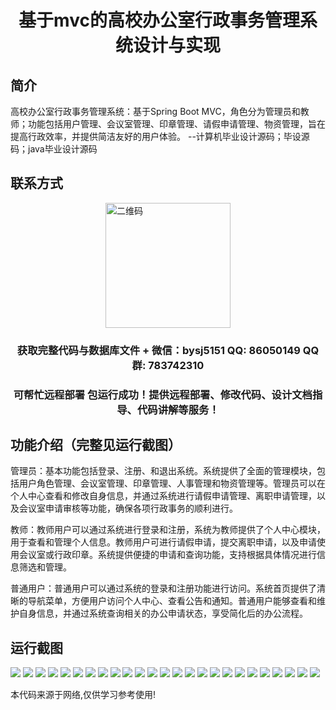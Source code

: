 <p><h1 align="center">基于mvc的高校办公室行政事务管理系统设计与实现</h1></p>

## 简介
高校办公室行政事务管理系统：基于Spring Boot MVC，角色分为管理员和教师；功能包括用户管理、会议室管理、印章管理、请假申请管理、物资管理，旨在提高行政效率，并提供简洁友好的用户体验。    --计算机毕业设计源码；毕设源码；java毕业设计源码


## 联系方式
<img src="https://bs-1329754181.cos.ap-shanghai.myqcloud.com/wx.jpg" alt="二维码" style="display: block; margin: 0 auto;" width="200px">
<p><h3 align="center">获取完整代码与数据库文件 + 微信：bysj5151 QQ: 86050149 QQ群: 783742310</h3></p>
<p><h3 align="center">可帮忙远程部署 包运行成功！提供远程部署、修改代码、设计文档指导、代码讲解等服务！</h3></p>

## 功能介绍（完整见运行截图）
管理员：基本功能包括登录、注册、和退出系统。系统提供了全面的管理模块，包括用户角色管理、会议室管理、印章管理、人事管理和物资管理等。管理员可以在个人中心查看和修改自身信息，并通过系统进行请假申请管理、离职申请管理，以及会议室申请审核等功能，确保各项行政事务的顺利进行。

教师：教师用户可以通过系统进行登录和注册，系统为教师提供了个人中心模块，用于查看和管理个人信息。教师用户可进行请假申请，提交离职申请，以及申请使用会议室或行政印章。系统提供便捷的申请和查询功能，支持根据具体情况进行信息筛选和管理。

普通用户：普通用户可以通过系统的登录和注册功能进行访问。系统首页提供了清晰的导航菜单，方便用户访问个人中心、查看公告和通知。普通用户能够查看和维护自身信息，并通过系统查询相关的办公申请状态，享受简化后的办公流程。


## 运行截图
![](https://bs-1329754181.cos.ap-shanghai.myqcloud.com/spring/UniversityOfficeAdministrationSystemDesignAndImplementation/img/001.jpg)
![](https://bs-1329754181.cos.ap-shanghai.myqcloud.com/spring/UniversityOfficeAdministrationSystemDesignAndImplementation/img/002.jpg)
![](https://bs-1329754181.cos.ap-shanghai.myqcloud.com/spring/UniversityOfficeAdministrationSystemDesignAndImplementation/img/003.jpg)
![](https://bs-1329754181.cos.ap-shanghai.myqcloud.com/spring/UniversityOfficeAdministrationSystemDesignAndImplementation/img/004.jpg)
![](https://bs-1329754181.cos.ap-shanghai.myqcloud.com/spring/UniversityOfficeAdministrationSystemDesignAndImplementation/img/005.jpg)
![](https://bs-1329754181.cos.ap-shanghai.myqcloud.com/spring/UniversityOfficeAdministrationSystemDesignAndImplementation/img/006.jpg)
![](https://bs-1329754181.cos.ap-shanghai.myqcloud.com/spring/UniversityOfficeAdministrationSystemDesignAndImplementation/img/007.jpg)
![](https://bs-1329754181.cos.ap-shanghai.myqcloud.com/spring/UniversityOfficeAdministrationSystemDesignAndImplementation/img/008.jpg)
![](https://bs-1329754181.cos.ap-shanghai.myqcloud.com/spring/UniversityOfficeAdministrationSystemDesignAndImplementation/img/009.jpg)
![](https://bs-1329754181.cos.ap-shanghai.myqcloud.com/spring/UniversityOfficeAdministrationSystemDesignAndImplementation/img/010.jpg)
![](https://bs-1329754181.cos.ap-shanghai.myqcloud.com/spring/UniversityOfficeAdministrationSystemDesignAndImplementation/img/011.jpg)
![](https://bs-1329754181.cos.ap-shanghai.myqcloud.com/spring/UniversityOfficeAdministrationSystemDesignAndImplementation/img/012.jpg)
![](https://bs-1329754181.cos.ap-shanghai.myqcloud.com/spring/UniversityOfficeAdministrationSystemDesignAndImplementation/img/013.jpg)
![](https://bs-1329754181.cos.ap-shanghai.myqcloud.com/spring/UniversityOfficeAdministrationSystemDesignAndImplementation/img/014.jpg)
![](https://bs-1329754181.cos.ap-shanghai.myqcloud.com/spring/UniversityOfficeAdministrationSystemDesignAndImplementation/img/015.jpg)
![](https://bs-1329754181.cos.ap-shanghai.myqcloud.com/spring/UniversityOfficeAdministrationSystemDesignAndImplementation/img/016.jpg)
![](https://bs-1329754181.cos.ap-shanghai.myqcloud.com/spring/UniversityOfficeAdministrationSystemDesignAndImplementation/img/017.jpg)
![](https://bs-1329754181.cos.ap-shanghai.myqcloud.com/spring/UniversityOfficeAdministrationSystemDesignAndImplementation/img/018.jpg)
![](https://bs-1329754181.cos.ap-shanghai.myqcloud.com/spring/UniversityOfficeAdministrationSystemDesignAndImplementation/img/019.jpg)
![](https://bs-1329754181.cos.ap-shanghai.myqcloud.com/spring/UniversityOfficeAdministrationSystemDesignAndImplementation/img/020.jpg)
![](https://bs-1329754181.cos.ap-shanghai.myqcloud.com/spring/UniversityOfficeAdministrationSystemDesignAndImplementation/img/021.jpg)
![](https://bs-1329754181.cos.ap-shanghai.myqcloud.com/spring/UniversityOfficeAdministrationSystemDesignAndImplementation/img/022.jpg)
![](https://bs-1329754181.cos.ap-shanghai.myqcloud.com/spring/UniversityOfficeAdministrationSystemDesignAndImplementation/img/023.jpg)
![](https://bs-1329754181.cos.ap-shanghai.myqcloud.com/spring/UniversityOfficeAdministrationSystemDesignAndImplementation/img/024.jpg)
![](https://bs-1329754181.cos.ap-shanghai.myqcloud.com/spring/UniversityOfficeAdministrationSystemDesignAndImplementation/img/025.jpg)

<p>本代码来源于网络,仅供学习参考使用!</p>
